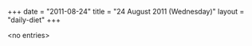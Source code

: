 +++
date = "2011-08-24"
title = "24 August 2011 (Wednesday)"
layout = "daily-diet"
+++

\<no entries\>